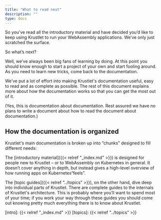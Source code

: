 ```yaml
---
title: "What to read next"
description: ""
type: docs
---
```


So you’ve read all the introductory material and have decided you’d like to keep
using Krustlet to run your WebAssembly applications. We’ve only just scratched
the surface.

So what’s next?

Well, we’ve always been big fans of learning by doing. At this point you should
know enough to start a project of your own and start fooling around. As you need
to learn new tricks, come back to the documentation.

We’ve put a lot of effort into making Krustlet's documentation useful, easy to
read and as complete as possible. The rest of this document explains more about
how the documentation works so that you can get the most out of it.

(Yes, this is documentation about documentation. Rest assured we have no plans
to write a document about how to read the document about documentation.)

## How the documentation is organized

Krustlet's main documentation is broken up into “chunks” designed to fill
different needs:

The [introductory material]({{< relref "_index.md" >}}) is designed for people new to Krustlet – or
to WebAssembly on Kubernetes in general. It doesn’t cover anything in depth, but
instead gives a high-level overview of how running apps on Kubernetes“feels”.

The [topic guides]({{< relref "../topics" >}}), on the other hand, dive deep into individual parts
of Krustlet. There are complete guides to the internals of Krustlet's
architecture. This is probably where you’ll want to spend most of your time; if
you work your way through these guides you should come out knowing pretty much
everything there is to know about Krustlet.

[intro]: {{< relref "_index.md" >}}
[topics]: {{< relref "../topics" >}}
